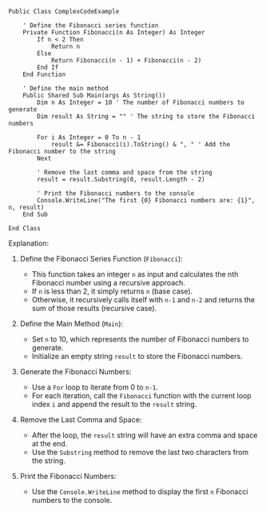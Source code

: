 ```visual basic
Public Class ComplexCodeExample

    ' Define the Fibonacci series function
    Private Function Fibonacci(n As Integer) As Integer
        If n < 2 Then
            Return n
        Else
            Return Fibonacci(n - 1) + Fibonacci(n - 2)
        End If
    End Function

    ' Define the main method
    Public Shared Sub Main(args As String())
        Dim n As Integer = 10 ' The number of Fibonacci numbers to generate
        Dim result As String = "" ' The string to store the Fibonacci numbers

        For i As Integer = 0 To n - 1
            result &= Fibonacci(i).ToString() & ", " ' Add the Fibonacci number to the string
        Next

        ' Remove the last comma and space from the string
        result = result.Substring(0, result.Length - 2)

        ' Print the Fibonacci numbers to the console
        Console.WriteLine("The first {0} Fibonacci numbers are: {1}", n, result)
    End Sub

End Class
```

Explanation:

1. Define the Fibonacci Series Function (`Fibonacci`):
   - This function takes an integer `n` as input and calculates the nth Fibonacci number using a recursive approach.
   - If `n` is less than 2, it simply returns `n` (base case).
   - Otherwise, it recursively calls itself with `n-1` and `n-2` and returns the sum of those results (recursive case).

2. Define the Main Method (`Main`):
   - Set `n` to 10, which represents the number of Fibonacci numbers to generate.
   - Initialize an empty string `result` to store the Fibonacci numbers.

3. Generate the Fibonacci Numbers:
   - Use a `For` loop to iterate from 0 to `n-1`.
   - For each iteration, call the `Fibonacci` function with the current loop index `i` and append the result to the `result` string.

4. Remove the Last Comma and Space:
   - After the loop, the `result` string will have an extra comma and space at the end.
   - Use the `Substring` method to remove the last two characters from the string.

5. Print the Fibonacci Numbers:
   - Use the `Console.WriteLine` method to display the first `n` Fibonacci numbers to the console.